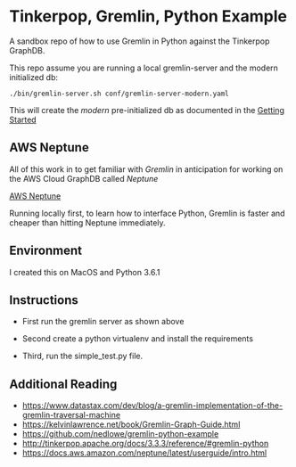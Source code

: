# Tinkerpop, Gremlin, Python Example

A sandbox repo of how to use Gremlin in Python against the Tinkerpop GraphDB.

This repo assume you are running a local gremlin-server and the modern initialized db:

```./bin/gremlin-server.sh conf/gremlin-server-modern.yaml```

This will create the *modern* pre-initialized db as documented in the [Getting Started](http://tinkerpop.apache.org/docs/current/tutorials/getting-started/)

## AWS Neptune

All of this work in to get familiar with *Gremlin* in anticipation for working on the AWS Cloud GraphDB called *Neptune*

[AWS Neptune](https://docs.aws.amazon.com/neptune/latest/userguide/intro.html)

Running locally first, to learn how to interface Python, Gremlin is faster and cheaper than hitting Neptune immediately.

## Environment

I created this on MacOS and Python 3.6.1

## Instructions

- First run the gremlin server as shown above

- Second create a python virtualenv and install the requirements

- Third, run the simple_test.py file.

## Additional Reading

- https://www.datastax.com/dev/blog/a-gremlin-implementation-of-the-gremlin-traversal-machine
- https://kelvinlawrence.net/book/Gremlin-Graph-Guide.html
- https://github.com/nedlowe/gremlin-python-example
- http://tinkerpop.apache.org/docs/3.3.3/reference/#gremlin-python
- https://docs.aws.amazon.com/neptune/latest/userguide/intro.html